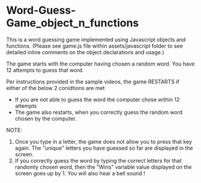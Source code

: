 # Word-Guess-Game_object_n_functions

This is a word guessing game implemented using Javascript objects and functions. (Please see game.js file within assets/javascript folder to see detailed inline comments on the object declarations and usage.)

The game starts with the computer having chosen a random word. You have 12 attempts to guess that word. 

Per instructions provided in the sample videos, the game RESTARTS if either of the below 2 conidtions are met
 - If you are not able to guess the word the computer chose within 12 attempts
 - The game also restarts, when you correctly guess the random word chosen by the computer.

NOTE: 
1. Once you type in a letter, the game does not allow you to press that key again. The "unique" letters you have guessed so far are displayed in
   the screen.
2. If you correctly guess the word by typing the correct letters for that randomly chosen word, then the "Wins" variable value displayed on the      screen goes up by 1. You will also hear a bell sound ! 